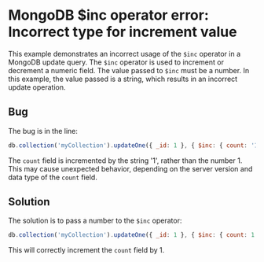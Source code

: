 # MongoDB $inc operator error: Incorrect type for increment value
This example demonstrates an incorrect usage of the `$inc` operator in a MongoDB update query. The `$inc` operator is used to increment or decrement a numeric field. The value passed to `$inc` must be a number. In this example, the value passed is a string, which results in an incorrect update operation.

## Bug
The bug is in the line:
```javascript
db.collection('myCollection').updateOne({ _id: 1 }, { $inc: { count: '1' } });
```
The `count` field is incremented by the string '1', rather than the number 1.  This may cause unexpected behavior, depending on the server version and data type of the `count` field.

## Solution
The solution is to pass a number to the `$inc` operator:
```javascript
db.collection('myCollection').updateOne({ _id: 1 }, { $inc: { count: 1 } });
```
This will correctly increment the `count` field by 1.